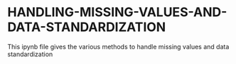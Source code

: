 # HANDLING-MISSING-VALUES-AND-DATA-STANDARDIZATION
This ipynb file gives the various methods to  handle missing values and data standardization
